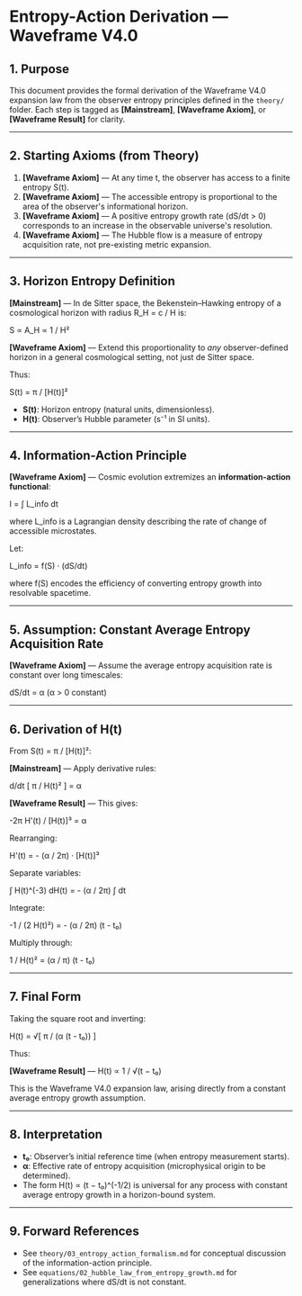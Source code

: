 # Entropy-Action Derivation — Waveframe V4.0

## 1. Purpose
This document provides the formal derivation of the Waveframe V4.0 expansion law from the observer entropy principles defined in the `theory/` folder.
Each step is tagged as **[Mainstream]**, **[Waveframe Axiom]**, or **[Waveframe Result]** for clarity.

---

## 2. Starting Axioms (from Theory)
1. **[Waveframe Axiom]** — At any time t, the observer has access to a finite entropy S(t).
2. **[Waveframe Axiom]** — The accessible entropy is proportional to the area of the observer's informational horizon.
3. **[Waveframe Axiom]** — A positive entropy growth rate (dS/dt > 0) corresponds to an increase in the observable universe's resolution.
4. **[Waveframe Axiom]** — The Hubble flow is a measure of entropy acquisition rate, not pre-existing metric expansion.

---

## 3. Horizon Entropy Definition

**[Mainstream]** — In de Sitter space, the Bekenstein–Hawking entropy of a cosmological horizon with radius R_H = c / H is:

S ∝ A_H ∝ 1 / H²

**[Waveframe Axiom]** — Extend this proportionality to *any* observer-defined horizon in a general cosmological setting, not just de Sitter space.

Thus:

S(t) = π / [H(t)]²

- **S(t)**: Horizon entropy (natural units, dimensionless).  
- **H(t)**: Observer’s Hubble parameter (s⁻¹ in SI units).  

---

## 4. Information-Action Principle

**[Waveframe Axiom]** — Cosmic evolution extremizes an **information-action functional**:

I = ∫ L_info dt  

where L_info is a Lagrangian density describing the rate of change of accessible microstates.

Let:

L_info = f(S) · (dS/dt)

where f(S) encodes the efficiency of converting entropy growth into resolvable spacetime.

---

## 5. Assumption: Constant Average Entropy Acquisition Rate

**[Waveframe Axiom]** — Assume the average entropy acquisition rate is constant over long timescales:

dS/dt = α  (α > 0 constant)

---

## 6. Derivation of H(t)

From S(t) = π / [H(t)]²:

**[Mainstream]** — Apply derivative rules:

d/dt [ π / H(t)² ] = α

**[Waveframe Result]** — This gives:

-2π H'(t) / [H(t)]³ = α

Rearranging:

H'(t) = - (α / 2π) · [H(t)]³

Separate variables:

∫ H(t)^(-3) dH(t) = - (α / 2π) ∫ dt

Integrate:

-1 / (2 H(t)²) = - (α / 2π) (t - t₀)

Multiply through:

1 / H(t)² = (α / π) (t - t₀)

---

## 7. Final Form

Taking the square root and inverting:

H(t) = √[ π / (α (t - t₀)) ]

Thus:

**[Waveframe Result]** — H(t) ∝ 1 / √(t − t₀)

This is the Waveframe V4.0 expansion law, arising directly from a constant average entropy growth assumption.

---

## 8. Interpretation
- **t₀**: Observer’s initial reference time (when entropy measurement starts).  
- **α**: Effective rate of entropy acquisition (microphysical origin to be determined).  
- The form H(t) ∝ (t − t₀)^(-1/2) is universal for any process with constant average entropy growth in a horizon-bound system.

---

## 9. Forward References
- See `theory/03_entropy_action_formalism.md` for conceptual discussion of the information-action principle.
- See `equations/02_hubble_law_from_entropy_growth.md` for generalizations where dS/dt is not constant.
